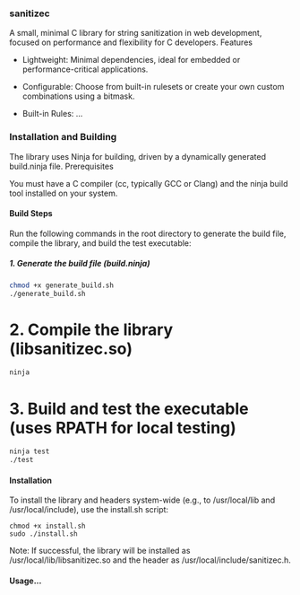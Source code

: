 ### sanitizec

A small, minimal C library for string sanitization in web development, focused on performance and flexibility for C developers.
Features

- Lightweight: Minimal dependencies, ideal for embedded or performance-critical applications.

- Configurable: Choose from built-in rulesets or create your own custom combinations using a bitmask.

- Built-in Rules:
...
### Installation and Building

The library uses Ninja for building, driven by a dynamically generated build.ninja file.
Prerequisites

You must have a C compiler (cc, typically GCC or Clang) and the ninja build tool installed on your system.

#### Build Steps

Run the following commands in the root directory to generate the build file, compile the library, and build the test executable:

##### 1. Generate the build file (build.ninja)

```sh
chmod +x generate_build.sh
./generate_build.sh
```

# 2. Compile the library (libsanitizec.so)

```sh
ninja 
```

# 3. Build and test the executable (uses RPATH for local testing)

```sh 
ninja test
./test
```

#### Installation

To install the library and headers system-wide (e.g., to /usr/local/lib and /usr/local/include), use the install.sh script:

```
chmod +x install.sh
sudo ./install.sh
```

Note: If successful, the library will be installed as /usr/local/lib/libsanitizec.so and the header as /usr/local/include/sanitizec.h.

#### Usage...

